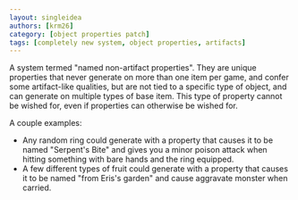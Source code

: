 ```yaml
---
layout: singleidea
authors: [krm26]
category: [object properties patch]
tags: [completely new system, object properties, artifacts]
---
```

A system termed "named non-artifact properties". They are unique properties that
never generate on more than one item per game, and confer some artifact-like
qualities, but are not tied to a specific type of object, and can generate on
multiple types of base item. This type of property cannot be wished for, even if
properties can otherwise be wished for.

A couple examples:
* Any random ring could generate with a property that causes it to be named
  "Serpent's Bite" and gives you a minor poison attack when hitting something
  with bare hands and the ring equipped.
* A few different types of fruit could generate with a property that causes it
  to be named "from Eris's garden" and cause aggravate monster when carried.
